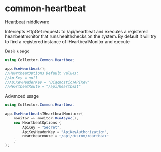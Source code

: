 # common-heartbeat
Heartbeat middleware

Intercepts HttpGet requests to /api/heartbeat and executes a registered heartbeatmonitor that runs healthchecks on the system.
By default it will try to find a registered instance of IHeartbeatMonitor and execute 


Basic usage

```csharp
using Collector.Common.Heartbeat

app.UseHeartbeat();
//HeartbeatOptions Default values:
//ApiKey = null
//ApiKeyHeaderKey = "DiagnosticsAPIKey"
//HeartbeatRoute = "/api/heartbeat"
```

Advanced usage
```csharp
using Collector.Common.Heartbeat

app.UseHeartbeat<IHeartbeatMonitor>(
	monitor => monitor.RunAsync(), 
    new HeartbeatOptions {
		ApiKey = "Secret",
		ApiKeyHeaderKey = "ApiKeyAuthorization",
		HeartbeatRoute = "/api/custom/heartbeat"
	}
);
```
